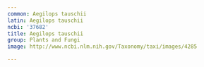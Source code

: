 ```yaml
---
common: Aegilops tauschii
latin: Aegilops tauschii
ncbi: '37682'
title: Aegilops tauschii
group: Plants and Fungi
image: http://www.ncbi.nlm.nih.gov/Taxonomy/taxi/images/4285

---
```

